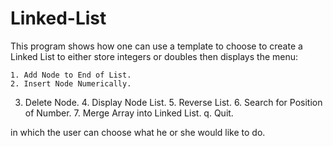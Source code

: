 # Linked-List
This program shows how one can use a template to choose to create a Linked List to
either store integers or doubles then displays the menu:

	1. Add Node to End of List.
	2. Insert Node Numerically.
  3. Delete Node.
	4. Display Node List.
	5. Reverse List.
	6. Search for Position of Number.
	7. Merge Array into Linked List.
	q. Quit. 

in which the user can choose what he or she would like to do.



